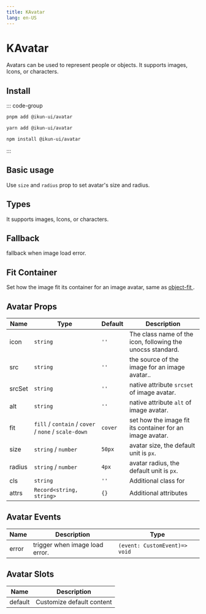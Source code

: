```yaml
---
title: KAvatar
lang: en-US
---
```


# KAvatar

Avatars can be used to represent people or objects. It supports images, Icons, or characters.

## Install

::: code-group

```bash [pnpm]
pnpm add @ikun-ui/avatar
```

```bash [yarn]
yarn add @ikun-ui/avatar
```

```bash [npm]
npm install @ikun-ui/avatar
```

:::

## Basic usage

Use `size` and `radius` prop to set avatar's size and radius.

<demo src="avatar/basic.svelte"  github='Avatar'></demo>

## Types

It supports images, Icons, or characters.

<demo src="avatar/types.svelte" github='Avatar'></demo>

## Fallback

fallback when image load error.

<demo src="avatar/fallback.svelte" github='Avatar'></demo>

## Fit Container

Set how the image fit its container for an image avatar, same as [object-fit <span class="i-carbon-link text-12px" />](https://developer.mozilla.org/en-US/docs/Web/CSS/object-fit).

<demo src="avatar/fit-container.svelte" github='Avatar'></demo>

## Avatar Props

| Name   | Type                                                 | Default | Description                                                |
| ------ | ---------------------------------------------------- | ------- | ---------------------------------------------------------- |
| icon   | `string`                                             | `''`    | The class name of the icon, following the unocss standard. |
| src    | `string`                                             | `''`    | the source of the image for an image avatar..              |
| srcSet | `string`                                             | `''`    | native attribute `srcset` of image avatar.                 |
| alt    | `string`                                             | `''`    | native attribute `alt` of image avatar.                    |
| fit    | `fill` / `contain` / `cover` / `none` / `scale-down` | `cover` | set how the image fit its container for an image avatar.   |
| size   | `string` / `number`                                  | `50px`  | avatar size, the default unit is `px`.                     |
| radius | `string` / `number`                                  | `4px`   | avatar radius, the default unit is `px`.                   |
| cls    | `string`                                             | `''`    | Additional class for                                       |
| attrs  | `Record<string, string>`                             | `{}`    | Additional attributes                                      |

## Avatar Events

| Name  | Description                    | Type                          |
| ----- | ------------------------------ | ----------------------------- |
| error | trigger when image load error. | `(event: CustomEvent)=> void` |

## Avatar Slots

| Name    | Description               |
| ------- | ------------------------- |
| default | Customize default content |
